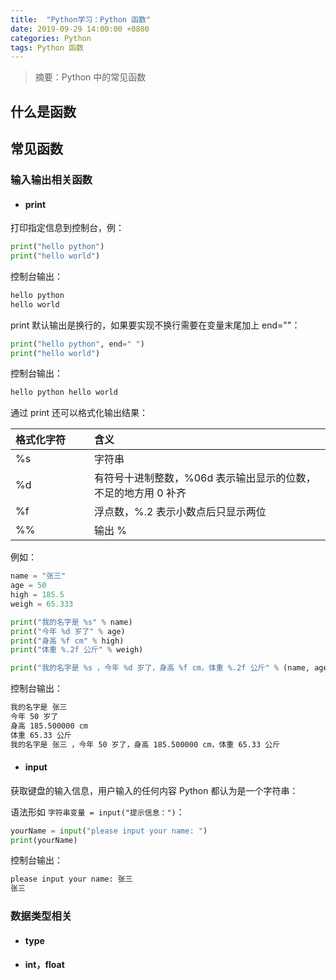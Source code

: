```yaml
---
title:  "Python学习：Python 函数"
date: 2019-09-29 14:00:00 +0800
categories: Python
tags: Python 函数
---
```


> 摘要：Python 中的常见函数

## 什么是函数



## 常见函数

### 输入输出相关函数

* #### print

打印指定信息到控制台，例：
```python
print("hello python")
print("hello world")
```
控制台输出：
```sh
hello python
hello world
```

print 默认输出是换行的，如果要实现不换行需要在变量末尾加上 end=""：
```python
print("hello python", end=" ")
print("hello world")
```
控制台输出：
```sh
hello python hello world
```

通过 print 还可以格式化输出结果：

<style>
table th:first-of-type {
	width: 25%;
}
</style>

格式化字符 	| 含义
:-			| :-
%s 			| 字符串
%d 			| 有符号十进制整数，%06d 表示输出显示的位数，不足的地方用 0 补齐
%f 			| 浮点数，%.2 表示小数点后只显示两位
%%			| 输出 %

例如：
```python
name = "张三"
age = 50
high = 185.5
weigh = 65.333

print("我的名字是 %s" % name)
print("今年 %d 岁了" % age)
print("身高 %f cm" % high)
print("体重 %.2f 公斤" % weigh)

print("我的名字是 %s ，今年 %d 岁了，身高 %f cm，体重 %.2f 公斤" % (name, age, high, weigh))
```

控制台输出：
```sh
我的名字是 张三
今年 50 岁了
身高 185.500000 cm
体重 65.33 公斤
我的名字是 张三 ，今年 50 岁了，身高 185.500000 cm，体重 65.33 公斤
```

* #### input

获取键盘的输入信息，用户输入的任何内容 Python 都认为是一个字符串：

语法形如 `字符串变量 = input("提示信息：")`：
```python
yourName = input("please input your name: ")
print(yourName)
```
控制台输出：
```sh
please input your name: 张三
张三
```

### 数据类型相关

* #### type

* #### int，float
